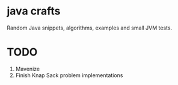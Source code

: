 java crafts
===========

Random Java snippets, algorithms, examples and small JVM tests.

TODO
====

1. Mavenize
2. Finish Knap Sack problem implementations
